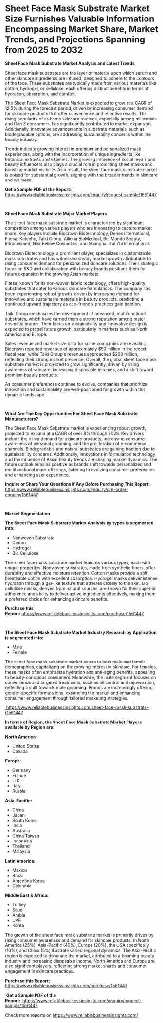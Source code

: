 <p><h1>Sheet Face Mask Substrate Market Size Furnishes Valuable Information Encompassing Market Share, Market Trends, and Projections Spanning from 2025 to 2032</h1></p><p><strong>Sheet Face Mask Substrate Market Analysis and Latest Trends</strong></p>
<p><p>Sheet face mask substrates are the layer or material upon which serum and other skincare ingredients are infused, designed to adhere to the contours of the face. These substrates are typically made from various materials like cotton, hydrogel, or cellulose, each offering distinct benefits in terms of hydration, absorption, and comfort.</p><p>The Sheet Face Mask Substrate Market is expected to grow at a CAGR of 12.5% during the forecast period, driven by increasing consumer demand for skincare products that offer convenience and effective results. The rising popularity of at-home skincare routines, especially among millennials and Gen Z consumers, has significantly contributed to market expansion. Additionally, innovative advancements in substrate materials, such as biodegradable options, are addressing sustainability concerns within the beauty industry.</p><p>Trends indicate growing interest in premium and personalized mask experiences, along with the incorporation of unique ingredients like botanical extracts and vitamins. The growing influence of social media and beauty influencers also plays a crucial role in promoting sheet masks and boosting market visibility. As a result, the sheet face mask substrate market is poised for substantial growth, aligning with the broader trends in skincare and wellness.</p></p>
<p><strong>Get a Sample PDF of the Report:&nbsp;</strong> <a href="https://www.reliablebusinessinsights.com/enquiry/request-sample/1561447?utm_campaign=1117&utm_medium=2&utm_source=Github&utm_content=ia&utm_term=01022025&utm_id=sheet-face-mask-substrate">https://www.reliablebusinessinsights.com/enquiry/request-sample/1561447</a></p>
<p>&nbsp;</p>
<p><strong>Sheet Face Mask Substrate Major Market Players</strong></p>
<p><p>The sheet face mask substrate market is characterized by significant competition among various players who are innovating to capture market share. Key players include Biocrown Biotechnology, Denex International, Fitesa, Katecho, Taiki Group, Alliqua BioMedical, Bel Mondo Beauty, Intracosmed, Nox Bellow Cosmetics, and Shanghai Gui Zhi International. </p><p>Biocrown Biotechnology, a prominent player, specializes in customizable mask substrates and has witnessed steady market growth attributable to rising consumer demand for personalized skincare solutions. Their strategic focus on R&D and collaboration with beauty brands positions them for future expansion in the growing Asian markets.</p><p>Fitesa, known for its non-woven fabric technology, offers high-quality substrates that cater to various skincare formulations. The company has been experiencing robust growth, driven by increasing demand for innovative and sustainable materials in beauty products, predicting a continued upward trajectory as eco-friendly practices gain traction.</p><p>Taiki Group emphasizes the development of advanced, multifunctional substrates, which have earned them a strong reputation among major cosmetic brands. Their focus on sustainability and innovative design is expected to propel future growth, particularly in markets such as North America and Europe.</p><p>Sales revenue and market size data for some companies are revealing. Biocrown reported revenues of approximately $50 million in the recent fiscal year, while Taiki Group's revenues approached $200 million, reflecting their strong market presence. Overall, the global sheet face mask substrate market is projected to grow significantly, driven by rising awareness of skincare, increasing disposable incomes, and a shift toward premium beauty products. </p><p>As consumer preferences continue to evolve, companies that prioritize innovation and sustainability are well-positioned for growth within this dynamic landscape.</p></p>
<p>&nbsp;</p>
<p><strong>What Are The Key Opportunities For Sheet Face Mask Substrate Manufacturers?</strong></p>
<p><p>The Sheet Face Mask Substrate market is experiencing robust growth, projected to expand at a CAGR of over 8% through 2028. Key drivers include the rising demand for skincare products, increasing consumer awareness of personal grooming, and the proliferation of e-commerce channels. Biodegradable and natural substrates are gaining traction due to sustainability concerns. Additionally, innovations in formulation technology and the influence of Asian beauty trends are shaping market dynamics. The future outlook remains positive as brands shift towards personalized and multifunctional mask offerings, catering to evolving consumer preferences and enhancing user experience.</p></p>
<p><strong>Inquire or Share Your Questions If Any Before Purchasing This Report:</strong> <a href="https://www.reliablebusinessinsights.com/enquiry/pre-order-enquiry/1561447?utm_campaign=1117&utm_medium=2&utm_source=Github&utm_content=ia&utm_term=01022025&utm_id=sheet-face-mask-substrate">https://www.reliablebusinessinsights.com/enquiry/pre-order-enquiry/1561447</a></p>
<p>&nbsp;</p>
<p><strong>Market Segmentation</strong></p>
<p><strong>The Sheet Face Mask Substrate Market Analysis by types is segmented into:</strong></p>
<p><ul><li>Nonwoven Substrate</li><li>Cotton</li><li>Hydrogel</li><li>Bio Cellulose</li></ul></p>
<p><p>The sheet face mask substrate market features various types, each with unique properties. Nonwoven substrates, made from synthetic fibers, offer durability and effective moisture retention. Cotton masks provide a soft, breathable option with excellent absorption. Hydrogel masks deliver intense hydration through a gel-like texture that adheres closely to the skin. Bio cellulose masks, derived from natural sources, are known for their superior adherence and ability to deliver active ingredients effectively, making them a preferred choice for enhancing skincare benefits.</p></p>
<p><strong>Purchase this Report:&nbsp;</strong><a href="https://www.reliablebusinessinsights.com/purchase/1561447?utm_campaign=1117&utm_medium=2&utm_source=Github&utm_content=ia&utm_term=01022025&utm_id=sheet-face-mask-substrate">https://www.reliablebusinessinsights.com/purchase/1561447</a></p>
<p>&nbsp;</p>
<p><strong>The Sheet Face Mask Substrate Market Industry Research by Application is segmented into:</strong></p>
<p><ul><li>Male</li><li>Female</li></ul></p>
<p><p>The sheet face mask substrate market caters to both male and female demographics, capitalizing on the growing interest in skincare. For females, these masks often emphasize hydration and anti-aging benefits, appealing to beauty-conscious consumers. Meanwhile, the male segment focuses on convenience and targeted treatments, such as oil control and rejuvenation, reflecting a shift towards male grooming. Brands are increasingly offering gender-specific formulations, expanding the market and enhancing consumer engagement through tailored marketing strategies.</p></p>
<p><a href="https://www.reliablebusinessinsights.com/sheet-face-mask-substrate-r1561447?utm_campaign=1117&utm_medium=2&utm_source=Github&utm_content=ia&utm_term=01022025&utm_id=sheet-face-mask-substrate">&nbsp;https://www.reliablebusinessinsights.com/sheet-face-mask-substrate-r1561447</a></p>
<p><strong>In terms of Region, the Sheet Face Mask Substrate Market Players available by Region are:</strong></p>
<p>
    <p> <strong> North America: </strong>
        <ul>
            <li>United States</li>
            <li>Canada</li>
        </ul>
        </p> 
    <p> <strong> Europe: </strong>
        <ul>
            <li>Germany</li>
            <li>France</li>
            <li>U.K.</li>
            <li>Italy</li>
            <li>Russia</li>
        </ul>
        </p> 
    <p> <strong> Asia-Pacific: </strong>
        <ul>
            <li>China</li>
            <li>Japan</li>
            <li>South Korea</li>
            <li>India</li>
            <li>Australia</li>
            <li>China Taiwan</li>
            <li>Indonesia</li>
            <li>Thailand</li>
            <li>Malaysia</li>
        </ul>
        </p> 
    <p> <strong> Latin America: </strong>
        <ul>
            <li>Mexico</li>
            <li>Brazil</li>
            <li>Argentina Korea</li>
            <li>Colombia</li>
        </ul>
        </p> 
    <p> <strong> Middle East & Africa: </strong>
        <ul>
            <li>Turkey</li>
            <li>Saudi</li>
            <li>Arabia</li>
            <li>UAE</li>
            <li>Korea</li>
        </ul>
    </p>
    </p>
<p><p>The growth of the sheet face mask substrate market is primarily driven by rising consumer awareness and demand for skincare products. In North America (25%), Asia-Pacific (40%), Europe (20%), the USA specifically (10%), and China (5%) illustrate varied regional dynamics. The Asia-Pacific region is expected to dominate the market, attributed to a booming beauty industry and increasing disposable income. North America and Europe are also significant players, reflecting strong market shares and consumer engagement in skincare practices.</p></p>
<p><strong>Purchase this Report: </strong><a href="https://www.reliablebusinessinsights.com/purchase/1561447?utm_campaign=1117&utm_medium=2&utm_source=Github&utm_content=ia&utm_term=01022025&utm_id=sheet-face-mask-substrate">https://www.reliablebusinessinsights.com/purchase/1561447</a></p>
<p>&nbsp;<strong>Get a Sample PDF of the Report:&nbsp;&nbsp;</strong><a href="https://www.reliablebusinessinsights.com/enquiry/request-sample/1561447?utm_campaign=1117&utm_medium=2&utm_source=Github&utm_content=ia&utm_term=01022025&utm_id=sheet-face-mask-substrate">https://www.reliablebusinessinsights.com/enquiry/request-sample/1561447</a></p>
<p><strong></strong></p>
<p>Check more reports on <a href="https://www.reliablebusinessinsights.com/?utm_campaign=1117&utm_medium=2&utm_source=Github&utm_content=ia&utm_term=01022025&utm_id=sheet-face-mask-substrate">https://www.reliablebusinessinsights.com/</a></p>